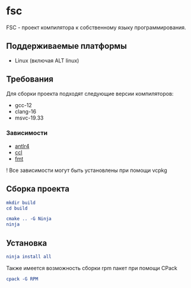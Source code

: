 # fsc

FSC - проект компилятора к собственному языку программирования.

## Поддерживаемые платформы
- Linux (включая ALT linux)

## Требования

Для сборки проекта подходят следующие версии компиляторов:
- gcc-12
- clang-16
- msvc-19.33

### Зависимости 
- [antlr4](https://www.antlr.org)
- [ccl](https://github.com/Vaskozlov/ccl-project)
- [fmt](https://github.com/fmtlib/fmt)

! Все зависимости могут быть установлены при помощи vcpkg

## Сборка проекта

```cmake
mkdir build
cd build
```

```cmake
cmake .. -G Ninja
ninja
```

## Установка
```cmake
ninja install all
```

Также имеется возможность сборки rpm пакет при помощи CPack

```cmake
cpack -G RPM
```
